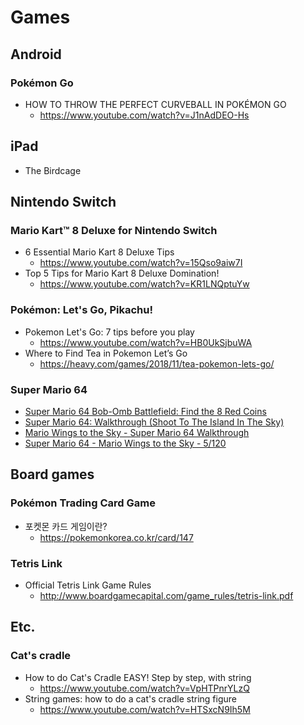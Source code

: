 # Games
## Android
### Pokémon Go
* HOW TO THROW THE PERFECT CURVEBALL IN POKÉMON GO
  * https://www.youtube.com/watch?v=J1nAdDEO-Hs

## iPad
* The Birdcage

## Nintendo Switch
### Mario Kart™ 8 Deluxe for Nintendo Switch
* 6 Essential Mario Kart 8 Deluxe Tips
  * https://www.youtube.com/watch?v=15Qso9aiw7I
* Top 5 Tips for Mario Kart 8 Deluxe Domination!
  * https://www.youtube.com/watch?v=KR1LNQptuYw
### Pokémon: Let's Go, Pikachu!
* Pokemon Let's Go: 7 tips before you play
  * https://www.youtube.com/watch?v=HB0UkSjbuWA
* Where to Find Tea in Pokemon Let’s Go
  * https://heavy.com/games/2018/11/tea-pokemon-lets-go/
### Super Mario 64
* [Super Mario 64 Bob-Omb Battlefield: Find the 8 Red Coins](https://www.youtube.com/watch?v=v-taBgcYqVI)
* [Super Mario 64: Walkthrough (Shoot To The Island In The Sky)](https://www.youtube.com/watch?v=Zdjj3yAllik)
* [Mario Wings to the Sky - Super Mario 64 Walkthrough](https://www.youtube.com/watch?v=O-d11tsm16o)
* [Super Mario 64 - Mario Wings to the Sky - 5/120](https://www.youtube.com/watch?v=a0CaARI3a4A)

## Board games
### Pokémon Trading Card Game
* 포켓몬 카드 게임이란?
  * https://pokemonkorea.co.kr/card/147
### Tetris Link
* Official Tetris Link Game Rules
  * http://www.boardgamecapital.com/game_rules/tetris-link.pdf

## Etc.
### Cat's cradle
* How to do Cat's Cradle EASY! Step by step, with string
  * https://www.youtube.com/watch?v=VpHTPnrYLzQ
* String games: how to do a cat's cradle string figure
  * https://www.youtube.com/watch?v=HTSxcN9Ih5M
